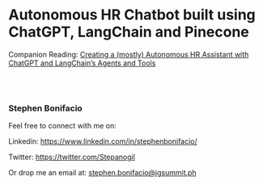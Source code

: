 # Autonomous HR Chatbot built using ChatGPT, LangChain and Pinecone




Companion Reading: [Creating a (mostly) Autonomous HR Assistant with ChatGPT and LangChain’s Agents and Tools](https://medium.com/@stephen.bonifacio/creating-a-mostly-autonomous-hr-assistant-with-chatgpt-and-langchains-agents-and-tools-1cdda0aa70ef)

<br>
<br>

### Stephen Bonifacio

Feel free to connect with me on:

Linkedin: https://www.linkedin.com/in/stephenbonifacio/

Twitter: https://twitter.com/Stepanogil

Or drop me an email at: stephen.bonifacio@jgsummit.ph